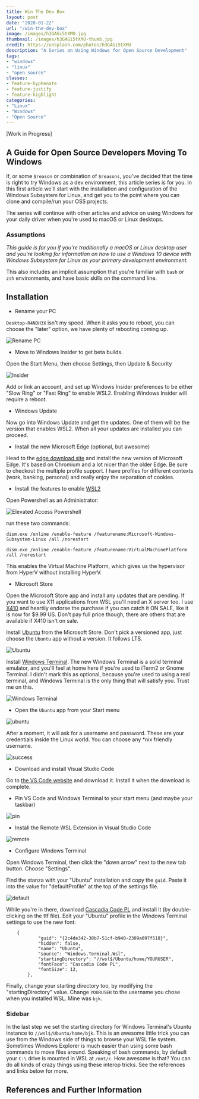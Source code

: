 ```yaml
---
title: Win The Dev Box 
layout: post
date: "2020-01-22"
url: "/win-the-dev-box"
image: /images/h3GAGi5tXMU.jpg
thumbnail: /images/h3GAGi5tXMU-thumb.jpg
credit: https://unsplash.com/photos/h3GAGi5tXMU
description: "A Series on Using Windows for Open Source Development"
tags:
- "windows"
- "linux"
- "open source"
classes:
- feature-hyphenate
- feature-justify
- feature-highlight
categories:
- "Linux"
- "Windows"
- "Open Source"
---
```


[Work in Progress]
## A Guide for Open Source Developers Moving To Windows

If, or some `$reason` or combination of `$reasons`, you've decided that the time is right to try Windows as a dev environment, this article series is for you.  In this first article we'll start with the installation and configuration of the Windows Subsystem for Linux, and get you to the point where you can clone and compile/run your OSS projects.

The series will continue with other articles and advice on using Windows for your daily driver when you're used to macOS or Linux desktops.

### Assumptions

_This guide is for you if you're traditionally a macOS or Linux desktop user and you're looking for information on how to use a Windows 10 device with Windows Subsystem for Linux as your primary development environment._

This also includes an implicit assumption that you're familiar with `bash` or `zsh` environments, and have basic skills on the command line.


## Installation

*  Rename your PC

  `Desktop-R4NDH3X` isn't my speed.  When it asks you to reboot, you can choose the "later" option, we have plenty of rebooting coming up.

![Rename PC](/images/wsl/renamepc.jpg)

* Move to Windows Insider to get beta builds.  

Open the Start Menu, then choose Settings, then Update & Security

![Insider](/images/wsl/insider.png)

Add or link an account, and set up Windows Insider preferences to be either "Slow Ring" or "Fast Ring" to enable WSL2.  Enabling Windows Insider will require a reboot.

* Windows Update

Now go into Windows Update and get the updates.   One of them will be the version that enables WSL2.  When all your updates are installed you can proceed.

* Install the new Microsoft Edge (optional, but awesome)

Head to the [edge download site](https://www.microsoft.com/en-us/edge) and install the new version of Microsoft Edge.  It's based on Chromium and a lot nicer than the older Edge.  Be sure to checkout the multiple profile support.  I have profiles for different contexts (work, banking, personal) and really enjoy the separation of cookies.

* Install the features to enable [WSL2](https://docs.microsoft.com/en-us/windows/wsl/wsl2-install)

Open Powershell as an Administrator:

![Elevated Access Powershell](/images/wsl/wsl-powershell-admin.png)

run these two commands:

```
dism.exe /online /enable-feature /featurename:Microsoft-Windows-Subsystem-Linux /all /norestart
		
dism.exe /online /enable-feature /featurename:VirtualMachinePlatform /all /norestart
```

This enables the Virtual Machine Platform, which gives us the hypervisor from HyperV without installing HyperV. 

* Microsoft Store

Open the Microsoft Store app and install any updates that are pending.  If you want to use X11 applications from WSL you'll need an X server too.  I use [X410](https://token2shell.com/x410/) and heartily endorse the purchase if you can catch it ON SALE, like it is now for $9.99 US.  Don't pay full price though, there are others that are available if X410 isn't on sale.

Install [Ubuntu](https://www.microsoft.com/store/productId/9NBLGGH4MSV6) from the Microsoft Store.  Don't pick a versioned app, just choose the `Ubuntu` app without a version.  It follows LTS.

![Ubuntu](/images/wsl/microsoft-store-ubuntu.png)

Install [Windows Terminal](https://www.microsoft.com/store/productId/9N0DX20HK701).  The new Windows Terminal is a solid terminal emulator, and you'll feel at home here if you're used to iTerm2 or Gnome Terminal.  I didn't mark this as optional, because you're used to using a real terminal, and Windows Terminal is the only thing that will satisfy you.  Trust me on this.

![Windows Terminal](/images/wsl/windows-terminal.png)

* Open the `Ubuntu` app from your Start menu

![ubuntu](/images/wsl/wsl-first-run.png)

After a moment, it will ask for a username and password.  These are your credentials inside the Linux world.  You can choose any *nix friendly username.

![success](/images/wsl/wsl-success.png)

* Download and install Visual Studio Code

Go to [the VS Code website](https://code.visualstudio.com/Download) and download it.  Install it when the download is complete.

* Pin VS Code and Windows Terminal to your start menu (and maybe your taskbar)

![pin](/images/wsl/pintostart.png)

* Install the Remote WSL Extension in Visual Studio Code

![remote](/images/wsl/vscode-remote-extensionpack.png)

* Configure Windows Terminal

Open Windows Terminal, then click the "down arrow" next to the new tab button.  Choose "Settings".

Find the stanza with your "Ubuntu" installation and copy the `guid`.  Paste it into the value for "defaultProfile" at the top of the settings file.

![default](/images/wsl/terminal-default-profile.png)

While you're in there, download [Cascadia Code PL](https://github.com/microsoft/cascadia-code/releases) and install it (by double-clicking on the ttf file).  Edit your "Ubuntu" profile in the Windows Terminal settings to use the new font:

```
	{
            "guid": "{2c4de342-38b7-51cf-b940-2309a097f518}",
            "hidden": false,
            "name": "Ubuntu",
            "source": "Windows.Terminal.Wsl",
            "startingDirectory": "//wsl$/Ubuntu/home/YOURUSER",
            "fontFace": "Cascadia Code PL",
            "fontSize": 12,
        },
```

Finally, change your starting directory too, by modifying the "startingDirectory" value.  Change `YOURUSER` to the username you chose when you installed WSL.  Mine was `bjk`.

### Sidebar

In the last step we set the starting directory for Windows Terminal's Ubuntu instance to `//wsl$/Ubuntu/home/bjk`.  This is an awesome little trick you can use from the Windows side of things to browse your WSL file system.   Sometimes Windows Explorer is much easier than using some bash commands to move files around.  Speaking of bash commands, by default your `C:\` drive is mounted in WSL at `/mnt/c`.  How awesome is that?  You can do all kinds of crazy things using these interop tricks.  See the references and links below for more.



## References and Further Information

